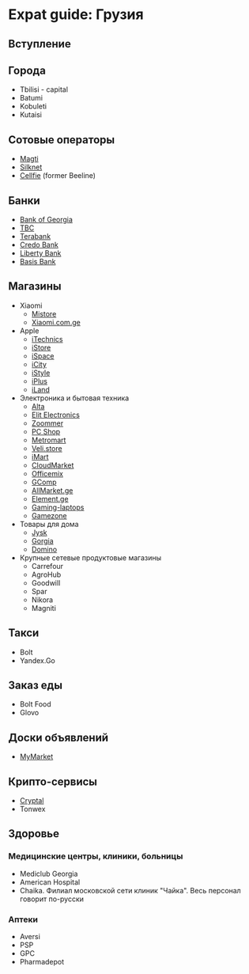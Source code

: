 # Expat guide: Грузия

## Вступление

## Города

- Tbilisi - capital
- Batumi
- Kobuleti
- Kutaisi


## Сотовые операторы

- [Magti](https://www.magticom.ge/en)
- [Silknet](https://silknet.com/en)
- [Cellfie](https://cellfie.ge/) (former Beeline)


## Банки

- [Bank of Georgia](https://bankofgeorgia.ge/en/)
- [TBC](https://www.tbcbank.ge/web/en/)
- [Terabank](https://www.terabank.ge/en/retail)
- [Credo Bank](https://credobank.ge/en/)
- [Liberty Bank](https://www.libertybank.ge/en/)
- [Basis Bank](https://bb.ge/en)


## Магазины

- Xiaomi
  - [Mistore](https://mistore.ge)
  - [Xiaomi.com.ge](https://xiaomi.com.ge)
- Apple
  - [iTechnics](https://itechnics.ge/en)
  - [iStore](https://istore.com.ge/)
  - [iSpace](https://ispace.ge/en/)
  - [iCity](https://icity.ge/)
  - [iStyle](https://istyle.ge/en/)
  - [iPlus](https://iplus.com.ge/en)
  - [iLand](https://iland.ge)
- Электроника и бытовая техника
	- [Alta](https://alta.ge/)
	- [Elit Electronics](https://ee.ge/)
	- [Zoommer](https://zoommer.ge/en)
	- [PC Shop](https://pcshop.ge/)
	- [Metromart](https://metromart.ge/)
	- [Veli.store](https://veli.store/)
	- [iMart](https://imart.ge/)
	- [CloudMarket](https://cloudmarket.ge/en)
	- [Officemix](https://officemix.ge/en/)
	- [GComp](https://gcomp.ge/)
	- [AllMarket.ge](https://allmarket.ge/)
	- [Element.ge](https://element.ge/)
	- [Gaming-laptops](https://gaming-laptops.ge/)
	- [Gamezone](https://gamezone.ge/)
- Товары для дома
	- [Jysk](https://jysk.ge/)
	- [Gorgia](https://gorgia.ge/)
	- [Domino](https://www.domino.com.ge/)
- Крупные сетевые продуктовые магазины
  - Carrefour
  - AgroHub
  - Goodwill
  - Spar
  - Nikora
  - Magniti


## Такси

- Bolt
- Yandex.Go


## Заказ еды

- Bolt Food
- Glovo


## Доски объявлений

- [MyMarket](https://www.mymarket.ge/)


## Крипто-сервисы

- [Cryptal](https://cryptal.com/)
- Tonwex


## Здоровье

### Медицинские центры, клиники, больницы

- Mediclub Georgia
- American Hospital
- Chaika. Филиал московской сети клиник "Чайка". Весь персонал говорит по-русски

### Аптеки

- Aversi
- PSP
- GPC
- Pharmadepot